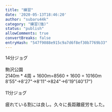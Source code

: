 ```yaml
---
title: "練習"
date: '2020-05-13T18:46:20'
author: "subaru44k"
category: "練習(強)"
status: "publish"
allowComments: true
convertBreaks: false
entryHash: "547f9088e915c9a7d6f8ef30b7769b33"
---
```

14分ジョグ<br>
<br>
駒沢公園<br>
2140m * 4周 + 1600m=8560 + 1600 = 10160m<br>
8'55"→8'27"→8'11"→824"→6'19"(40'17")<br>
<br>
11分ジョグ<br>
<br>
疲れている割には良し。久々に長距離疲労をした。
